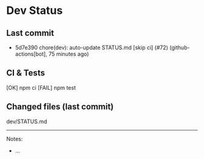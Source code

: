 # Dev Status

## Last commit
- 5d7e390 chore(dev): auto-update STATUS.md [skip ci] (#72) (github-actions[bot], 75 minutes ago)
## CI & Tests
[OK] npm ci
[FAIL] npm test

## Changed files (last commit)
dev/STATUS.md

---
Notes:
- ...
